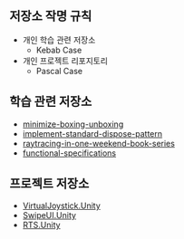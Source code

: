 ## 저장소 작명 규칙
- 개인 학습 관련 저장소
  - Kebab Case
- 개인 프로젝트 리포지토리
  - Pascal Case

## 학습 관련 저장소
- [minimize-boxing-unboxing](https://github.com/ChoiJiOne/minimize-boxing-unboxing)
- [implement-standard-dispose-pattern](https://github.com/ChoiJiOne/implement-standard-dispose-pattern)
- [raytracing-in-one-weekend-book-series](https://github.com/ChoiJiOne/raytracing-in-one-weekend-book-series)
- [functional-specifications ](https://github.com/ChoiJiOne/functional-specifications)

## 프로젝트 저장소
- [VirtualJoystick.Unity](https://github.com/ChoiJiOne/VirtualJoystick.Unity)
- [SwipeUI.Unity](https://github.com/ChoiJiOne/SwipeUI.Unity)
- [RTS.Unity](https://github.com/ChoiJiOne/RTS.Unity)
